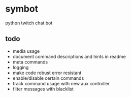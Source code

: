# symbot
python twitch chat bot


## todo
- media usage
- document command descriptions and hints in readme
- meta commands
- logging
- make code robust error resistant
- enable/disable certain commands
- track command usage with new aux controller
- filter messages with blacklist